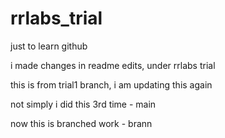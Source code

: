 # rrlabs_trial
just to learn github

i made changes in readme edits, under rrlabs trial

this is from trial1 branch, i am updating this again

not simply i did this 3rd time - main

now this is branched work - brann
